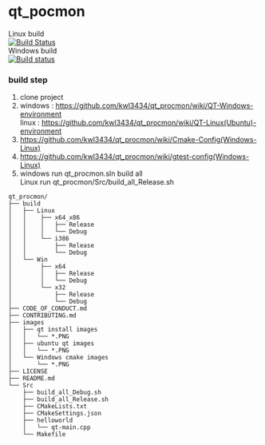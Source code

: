 # qt_pocmon 
Linux build  
[![Build Status](https://travis-ci.com/kwl3434/qt_procmon.svg?branch=master)](https://travis-ci.com/kwl3434/qt_procmon)<br>
Windows build <br>
[![Build status](https://ci.appveyor.com/api/projects/status/h7g4lej3tbm3fhb0?svg=true)](https://ci.appveyor.com/project/kwl3434/qt-procmon)
### build step
1. clone project <br>
2. windows : https://github.com/kwl3434/qt_procmon/wiki/QT-Windows-environment <br>
   linux : https://github.com/kwl3434/qt_procmon/wiki/QT-Linux(Ubuntu)-environment <br>
3. https://github.com/kwl3434/qt_procmon/wiki/Cmake-Config(Windows-Linux) <br>
4. https://github.com/kwl3434/qt_procmon/wiki/gtest-config(Windows-Linux) <br>
5. windows run qt_procmon.sln build all <br>
   Linux run qt_procmon/Src/build_all_Release.sh <br>
```
qt_procmon/
├── build
│   ├── Linux
│   │    ├── x64_x86
│   │    │   ├── Release
│   │    │   └── Debug
│   │    └── i386
│   │        ├── Release
│   │        └── Debug
│   └── Win
│        ├── x64
│        │   ├── Release
│        │   └── Debug
│        └── x32
│            ├── Release
│            └── Debug
├── CODE_OF_CONDUCT.md
├── CONTRIBUTING.md
├── images
│   ├── qt install images
│   │   └── *.PNG
│   ├── ubuntu qt images
│   │   └── *.PNG
│   └── Windows cmake images
│       └── *.PNG
├── LICENSE
├── README.md
└── Src
    ├── build_all_Debug.sh
    ├── build_all_Release.sh
    ├── CMakeLists.txt
    ├── CMakeSettings.json
    ├── helloworld
    │   └── qt-main.cpp
    └── Makefile

```
